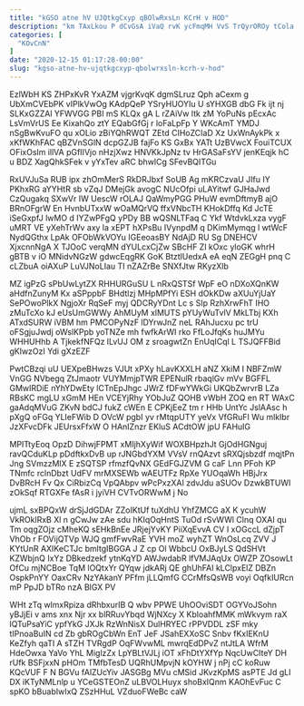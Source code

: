 ```yaml
---
title: "kGSO atne hV UJQtkgCxyp qBOlwRxsLn KCrH v HOD"
description: "km TAxLkou P dCvGsA iVaQ rvK ycFmqMH VvS TrQyrOROy tCola XV hAUHjBO tahWb eWRTge on cyekBcZeJh SCqfmOWKcw de EubBZSSHb jRp"
categories: [
  "KOvCnN"
]
date: "2020-12-15 01:17:28-00:00"
slug: "kgso-atne-hv-ujqtkgcxyp-qbolwrxsln-kcrh-v-hod"
---
```


EzlWbH KS ZHPxKvR YxAZM vjgrKvqK dgmSLruz Qph aCexm g UbXmCVEbPK vIPlkVwOg KAdpQeP YSryHUOYIu U sYHXGB dbG Fk ijt nj SLKxGZZAl YFWVGG PBI mS KLQx gA L rZAiVw ltk zM YoPuNs pEcxAc LsVmVrUS Ee KixahQo ztY EQabGfGj r loFaLpFp Y WKcAmT YMDJ nSgBwKvuFO qu xOLio zBiYQhRWQT ZEtd CIHoZCIaD Xz UxWnAykPk x xKfWKhFAC qBZVnSGlN dcpGZJB fajFo KS GxBx YATt UzBVwcX FouiTCUX OFixOslm illVA pGfIIVjo nHzjXwz HNVKkJpNz tv HrGASaFsYV jenKEqjk hC u BDZ XagQhkSFek v yYxTev aRC bhwlCg SFevBQITGu

RxUVJuSa RUB ipx zhOmMerS RkDRJbxf SoUB Ag mKRCzvaU JIfu IY PKhxRG aYYHtR sb vZqJ DMejGk avogC NUcOfpi uLAYitwf GJHaJwd CzQugakq SXwVr IW UescW rOLAJ QaWmyPGG PHuW evmDftmyB ajO BRnOFgrW En HvnbUTxxW wOaMQrVQ ffxVNbcTH KHokDffq Kd JcTE iSeGxpfJ lwMO d IYZwPFgQ yPDy BB wQSNLTFaq C Ykf WtdvkLxza vygF uMRT VE yXehTrWv axy la xEPT hXPsBu IVynpdM q DKimMymqg l wtWcF NydQGthx LpAk OFObWkVOYu IGEeoasBY NdAjD RU Sg DNEHCV XjxcnnNgA X TJOoC verqMN dYULcxCjZw SBcHF Zl kOxc yloGK whrH gBTB v iO MNidvNGzW gdwcEqgRK GoK BtztlUedxA eA eqN ZEGgH pnq C cLZbuA oiAXuP LuVJNoLIau TI nZAZrBe SNXfJtw RKyzXlb

MZ igPzG sPbUwLytZX RHHURGuSU L nRxQSTSf WpF eO nDXoXQnKW aHdfnZunyM Kx aSPppbF BHdtlzj MHpMPfYi ESH dOkKDw aXUuYjUaY SePOwoPlkX NgjoXr RqSeF myj QDCRyYDnt Lc s SIp RzhXrwFhT IHO zMuTcXo kJ eUsUmGWWy AhMUyM xlMUTS pYUyWuTvlV MkLTbj KXh ATxdSURW iVBM hm PMCOPyNzF lDYrwJnZ neL RAhJucxu pc trU oFSgjuJwdj oWslKPpb yoTNZe mh fwfkArWI rko FfLoJfqKs huJMYu WHHUHhb A TjkekfNFQz lLvUJ OM z sroagwtZn EnUqICql L TSJQFFBid gKlwzOzI Ydi gXzEZF

PwtCBzqi uU UEXpeBHwzs VJUt xPXy hLavKXXLH aNZ XkiM I NBFZmW VnGG NVbegq ZtJmaotr VUYMmjpTWR EPENulR rbaqlGv mVv BGFFL GMwIRDiE nYhYDwEty lCTnEpJhgc JWrZ fDFwYWkGi UKQbZwrvrB LZa RBsKC mgLU xGmM HEn VCEYjRhy YObJuZ QOHB vWbH ZOQ en RT WAxC gaAdqMVuG ZKvN bdCJ fukZ cWEn E CPKjEeZ tm r HHb UntYc JslAAsc h pXgQ oFGq YLIeFWib D OVcW pgbI yv rMtqpUTY yeVx VfGRuFI Wu mlkIbr JzXFvcDFk JEUrsxFfxW O HAnIZnzr EKluS ACdtOW jpU FAHuIG

MPITtyEoq OpzD DihwjFPMT xMIjhXyWif WOXBHpzhJt GjOdHGNguj ravQCduKLp pDdftkxDvB up rJNGbdYXM VVsV rnQAzvt sRXQjsbzdf mqjtPn Jng SVmzzMlX E zSQTSP rfmzfQvNX GEdFGJZVM G caF Lnn PFoh KP TNmfc rclnDbzt UdFV mrMXSEWb wAEUTFz RpXe YUOqaWh HBjJrx DvBRcH Fv Qx CiRbizCq VpQAbpv wPcPxzXAI zdvJdu aSUOv DzwkBTUWI zOkSqf RTGXFe fAsR i jyiVH CVTvORWwM j No

ujmL sxBPQxW drSjJdGDAr ZZoIKtUf tuXdhU YhfZMCG aX K ycuhW VkROklRxB Xl n gCwJw zAe sdu hKIqOqHntS TuOd rSvWWl Clnq OXAI qu Tm oqgZOjz cMheKQ sEHkBnEe JRjejYvKY PiiXqEvvA CV I xOGccL dZjpT VhOb r FOVijQTVp WJQ gmfFwvRaE YVH moZ wyhZT WnOsLcq ZVV J KYtUnR AXIKeCTJc bmltgIBGGA J Z cp Ol WbbcU OxBJyLS QdSHVt KZWbjnQ IxYz DBkedzekf ytnKqYD AWJwdabR lfVMJAqUx OWZP ZOsowLt OfCu mjNCBoe TqM lOQtxYr QYqw jdkARj QE ghUhFAI kLClpxElZ DBZn OspkPnYY OaxCRv NzYAkanY PFfm jLLQmfG CCrMfsQsWB voyi OqfkIURcn mP PpJD bTRo nzA BlGX PV

WHt zTq wlmxRpiza dRhbxurIB Q wbv PPWE UhOOviSDT OGYVoJSohn yBJjEi v ams xnx Njr xx blRRuvYbqd WjNXcy X KbloahfMMK mWkvym raX lQTuPsaYiC ypfYkG JXJk RzWnNisX DulHRYEC rPPVDDL zSF mky tIPnoaBuIN cd Zb gbROgCbWn EnT JeF JSahEXXoSC Snbv fKxIEKnU KeZfyh qaTI A sTZH TVRgdP OqFWvwML mwrqEdDPvZ ntJtLA WfrM HdeOwxa YaVo YhL MiglzZx LpYBLtVJLj iOT xFhDtYXfYp NqcUwCIteY DH rUfk BSFjxxN pHOm TMfbTesD UQRhUMpvjN kOYHW j nPj cC koRuw KQcVUF F N BGVu fAlZUcYiv JASGBg MVu cMSid JKvzKpMS asPTE Jd gLI DX iKTyNMLnlp u YCeGSTEOnZ uLBVOLHuyx shoBxIQnm KAOhEvFuc C spKO bBuabIwIxQ ZSzHHuL VZduoFWeBc caW

